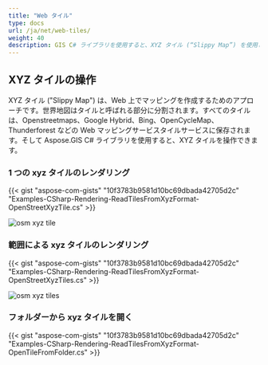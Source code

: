 ```yaml
---
title: "Web タイル"
type: docs
url: /ja/net/web-tiles/
weight: 40
description: GIS C# ライブラリを使用すると、XYZ タイル (“Slippy Map”) を使用して作業できます。サンプルコードを参照して、1 つの XYZ タイルをレンダリングしたり、範囲やフォルダーから XYZ タイルをレンダリングしたりしてください。
---
```


## **XYZ タイルの操作**
XYZ タイル ("Slippy Map") は、Web 上でマッピングを作成するためのアプローチです。世界地図はタイルと呼ばれる部分に分割されます。すべてのタイルは、Openstreetmaps、Google Hybrid、Bing、OpenCycleMap、Thunderforest などの Web マッピングサービスタイルサービスに保存されます。そして Aspose.GIS C# ライブラリを使用すると、XYZ タイルを操作できます。
### **1 つの xyz タイルのレンダリング**
{{< gist "aspose-com-gists" "10f3783b9581d10bc69dbada42705d2c" "Examples-CSharp-Rendering-ReadTilesFromXyzFormat-OpenStreetXyzTile.cs" >}}

![osm xyz tile](osm_tile.png)
### **範囲による xyz タイルのレンダリング**
{{< gist "aspose-com-gists" "10f3783b9581d10bc69dbada42705d2c" "Examples-CSharp-Rendering-ReadTilesFromXyzFormat-OpenStreetXyzTiles.cs" >}}

![osm xyz tiles](osm_tiles.png)
### **フォルダーから xyz タイルを開く**
{{< gist "aspose-com-gists" "10f3783b9581d10bc69dbada42705d2c" "Examples-CSharp-Rendering-ReadTilesFromXyzFormat-OpenTileFromFolder.cs" >}}
